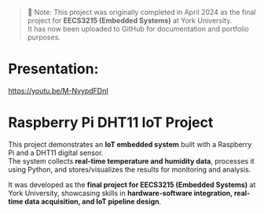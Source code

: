 > 📌 Note: This project was originally completed in April 2024 as the final project for **EECS3215 (Embedded Systems)** at York University.  
> It has now been uploaded to GitHub for documentation and portfolio purposes.

# Presentation:
https://youtu.be/M-NvypdFDnI
# Raspberry Pi DHT11 IoT Project

This project demonstrates an **IoT embedded system** built with a Raspberry Pi and a DHT11 digital sensor.  
The system collects **real-time temperature and humidity data**, processes it using Python, and stores/visualizes the results for monitoring and analysis.  

It was developed as the **final project for EECS3215 (Embedded Systems)** at York University, showcasing skills in **hardware-software integration, real-time data acquisition, and IoT pipeline design**.

